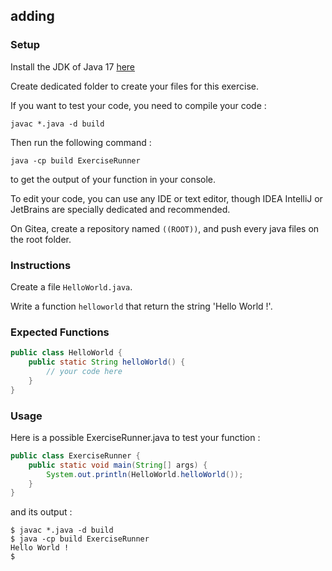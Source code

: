 ## adding

### Setup

Install the JDK of Java 17 [here](https://www.oracle.com/java/technologies/javase/jdk17-archive-downloads.html)

Create dedicated folder to create your files for this exercise.

If you want to test your code, you need to compile your code :

```shell
javac *.java -d build
```

Then run the following command :

```shell
java -cp build ExerciseRunner
```

to get the output of your function in your console.

To edit your code, you can use any IDE or text editor, though IDEA IntelliJ or JetBrains are specially dedicated and recommended.

On Gitea, create a repository named `((ROOT))`, and push every java files on the root folder.

### Instructions

Create a file `HelloWorld.java`.

Write a function `helloworld` that return the string 'Hello World !'.

### Expected Functions

```java
public class HelloWorld {
    public static String helloWorld() {
        // your code here
    }
}
```

### Usage

Here is a possible ExerciseRunner.java to test your function :

```java
public class ExerciseRunner {
    public static void main(String[] args) {
        System.out.println(HelloWorld.helloWorld());
    }
}
```

and its output :

```shell
$ javac *.java -d build
$ java -cp build ExerciseRunner
Hello World !
$
```
